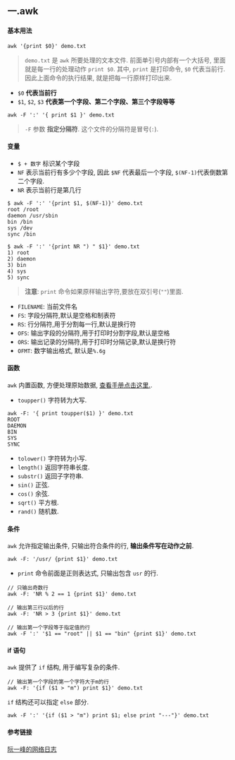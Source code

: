 ## 一.awk

#### 基本用法

```shell
awk '{print $0}' demo.txt
```

> `demo.txt` 是 `awk` 所要处理的文本文件. 
> 前面单引号内部有一个大括号, 里面就是每一行的处理动作 `print $0`. 
> 其中, `print` 是打印命令, `$0` 代表当前行.
> 因此上面命令的执行结果, 就是把每一行原样打印出来.

* `$0` **代表当前行**
*  `$1`, `$2`, `$3` **代表第一个字段、第二个字段、第三个字段等等**

```shell
awk -F ':' '{ print $1 }' demo.txt
```

> `-F` 参数 **指定分隔符**. 这个文件的分隔符是冒号(`:`).

#### 变量

* `$ + 数字` 标识某个字段
* `NF` 表示当前行有多少个字段, 因此 `$NF` 代表最后一个字段, `$(NF-1)`代表倒数第二个字段.
* `NR` 表示当前行是第几行

```shell
$ awk -F ':' '{print $1, $(NF-1)}' demo.txt
root /root
daemon /usr/sbin
bin /bin
sys /dev
sync /bin

$ awk -F ':' '{print NR ") " $1}' demo.txt
1) root
2) daemon
3) bin
4) sys
5) sync
```

> **注意**: `print` 命令如果原样输出字符,要放在双引号(`""`)里面.

* `FILENAME`: 当前文件名
* `FS`: 字段分隔符,默认是空格和制表符
* `RS`: 行分隔符,用于分割每一行,默认是换行符
* `OFS`: 输出字段的分隔符,用于打印时分割字段,默认是空格
* `ORS`: 输出记录的分隔符,用于打印时分隔记录,默认是换行符
* `OFMT`: 数字输出格式, 默认是`%.6g`

#### 函数

`awk` 内置函数, 方便处理原始数据, [查看手册点击这里.](https://www.gnu.org/software/gawk/manual/html_node/Built_002din.html#Built_002din).

* `toupper()` 字符转为大写.

```shell
awk -F: '{ print toupper($1) }' demo.txt
ROOT
DAEMON
BIN
SYS
SYNC
```

* `tolower()` 字符转为小写.
* `length()` 返回字符串长度.
* `substr()` 返回子字符串.
* `sin()` 正弦.
* `cos()` 余弦.
* `sqrt()` 平方根.
* `rand()` 随机数.

#### 条件

`awk` 允许指定输出条件, 只输出符合条件的行, **输出条件写在动作之前**.

```shell
awk -F: '/usr/ {print $1}' demo.txt
```

* `print` 命令前面是正则表达式, 只输出包含 `usr` 的行.

```shell
// 只输出奇数行
awk -F: 'NR % 2 == 1 {print $1}' demo.txt

// 输出第三行以后的行
awk -F: 'NR > 3 {print $1}' demo.txt

// 输出第一个字段等于指定值的行
awk -F ':' '$1 == "root" || $1 == "bin" {print $1}' demo.txt
```

#### if 语句

`awk` 提供了 `if` 结构, 用于编写复杂的条件.

```shell
// 输出第一个字段的第一个字符大于m的行
awk -F: '{if ($1 > "m") print $1}' demo.txt
```

`if` 结构还可以指定 `else` 部分.

```shell
awk -F ':' '{if ($1 > "m") print $1; else print "---"}' demo.txt
```

#### 参考链接

[阮一峰的网络日志](http://www.ruanyifeng.com/blog/2018/11/awk.html)